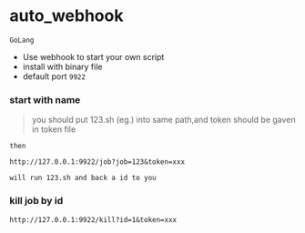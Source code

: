 # auto_webhook

`GoLang`

- Use webhook to start your own script
- install with binary file
- default port `9922`

### start with name

> you should put 123.sh (eg.) into same path,and token should be gaven in token file

`then`

```http://127.0.0.1:9922/job?job=123&token=xxx```

`will run 123.sh and back a id to you`

### kill job by id

```http://127.0.0.1:9922/kill?id=1&token=xxx```

